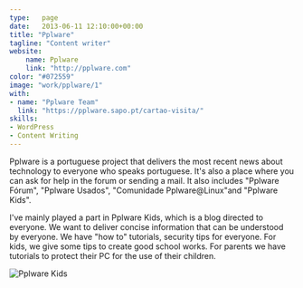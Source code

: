 ```yaml
---
type:   page
date:	2013-06-11 12:10:00+00:00
title: "Pplware"
tagline: "Content writer"
website:
    name: Pplware
    link: "http://pplware.com"
color: "#072559"
image: "work/pplware/1"
with:
- name: "Pplware Team"
  link: "https://pplware.sapo.pt/cartao-visita/"
skills:
- WordPress
- Content Writing
---
```


Pplware is a portuguese project that delivers the most recent news about technology to everyone who speaks portuguese. It's also a place where you can ask for help in the forum or sending a mail. It also includes "Pplware Fórum"​, "Pplware Usados"​, "Comunidade Pplware@Linux"​ and "Pplware Kids".

I've mainly played a part in Pplware Kids, which is a blog directed to everyone. We want to deliver concise information that can be understood by everyone. We have "how to" tutorials, security tips for everyone. For kids, we give some tips to create good school works. For parents we have tutorials to protect their PC for the use of their children.

![Pplware Kids](/images/work/pplware/2.jpg)
